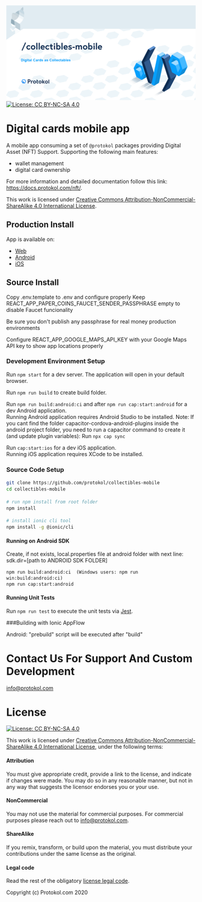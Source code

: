 ![Img](collectibles-mobile.png)
[![License: CC BY-NC-SA 4.0](https://img.shields.io/badge/License-CC%20BY--NC--SA%204.0-lightgrey.svg)](https://creativecommons.org/licenses/by-nc-sa/4.0/)

# Digital cards mobile app

A mobile app consuming a set of `@protokol` packages providing Digital Asset (NFT) Support. Supporting the following main features:

- wallet management
- digital card ownership

For more information and detailed documentation follow this link: https://docs.protokol.com/nft/.

This work is licensed under [Creative Commons Attribution-NonCommercial-ShareAlike 4.0 International License](https://creativecommons.org/licenses/by-nc-sa/4.0/).

## Production Install
App is available on:

- [Web](https://protokol.github.io/collectibles-mobile)
- [Android](https://protokol.github.io/collectibles-mobile)
- [iOS](https://protokol.github.io/collectibles-mobile)

[comment]: # (TODO: Replace Android and iOS links to Google Play & App Store)

## Source Install

Copy .env.template to .env and configure properly
Keep REACT_APP_PAPER_COINS_FAUCET_SENDER_PASSPHRASE empty to disable Faucet funcionality

Be sure you don't publish any passphrase for real money production environments

Configure REACT_APP_GOOGLE_MAPS_API_KEY with your Google Maps API key to show app locations properly

### Development Environment Setup

Run `npm start` for a dev server. The application will open in your default browser.

Run `npm run build` to create build folder.

Run `npm run build:android:ci` and after `npm run cap:start:android` for a dev Android application.  
Running Android application requires Android Studio to be installed.
Note: If you cant find the folder capacitor-cordova-android-plugins inside the android project folder, you need to run a capacitor command to create it (and update plugin variables): Run `npx cap sync`

Run `cap:start:ios` for a dev iOS application.  
Running iOS application requires XCode to be installed. 

### Source Code Setup

```bash
git clone https://github.com/protokol/collectibles-mobile
cd collectibles-mobile

# run npm install from root folder
npm install

# install ionic cli tool
npm install -g @ionic/cli
```

#### Running on Android SDK  
Create, if not exists, local.properties file at android folder with next line:  
sdk.dir=[path to ANDROID SDK FOLDER]

```
npm run build:android:ci  (Windows users: npm run win:build:android:ci)
npm run cap:start:android
```
#### Running Unit Tests

Run `npm run test` to execute the unit tests via [Jest](https://jestjs.io/).

###Building with Ionic AppFlow

Android: "prebuild" script will be executed after "build"

# Contact Us For Support And Custom Development

info@protokol.com

# License

[![License: CC BY-NC-SA 4.0](https://img.shields.io/badge/License-CC%20BY--NC--SA%204.0-lightgrey.svg)](https://creativecommons.org/licenses/by-nc-sa/4.0/)

This work is licensed under [Creative Commons Attribution-NonCommercial-ShareAlike 4.0 International License](https://creativecommons.org/licenses/by-nc-sa/4.0/), under the following terms:

#### Attribution

You must give appropriate credit, provide a link to the license, and indicate if changes were made. You may do so in any reasonable manner, but not in any way that suggests the licensor endorses you or your use.

#### NonCommercial

You may not use the material for commercial purposes. For commercial purposes please reach out to info@protokol.com.

#### ShareAlike

If you remix, transform, or build upon the material, you must distribute your contributions under the same license as the original.

#### Legal code

Read the rest of the obligatory [license legal code](https://creativecommons.org/licenses/by-nc-sa/4.0/legalcode).

Copyright (c) Protokol.com 2020
